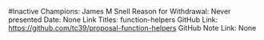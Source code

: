 #Inactive
Champions: James M Snell
Reason for Withdrawal: Never presented
Date: None
Link Titles: function-helpers
GitHub Link: https://github.com/tc39/proposal-function-helpers
GitHub Note Link: None
